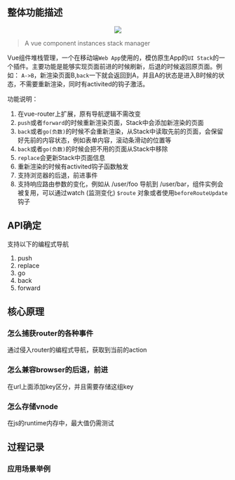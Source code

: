 ## 整体功能描述

<p align="center">
  <img src="https://i.loli.net/2019/05/22/5ce4f2d09e77326615.png">
</p>

> A vue component instances stack manager

Vue组件堆栈管理，一个在移动端`Web App`使用的，模仿原生App的`UI Stack`的一个插件。主要功能是能够实现页面前进的时候刷新，后退的时候返回原页面。例如：
`A->B`，新渲染页面B,`back`一下就会返回到A，并且A的状态是进入B时候的状态，不需要重新渲染，同时有activited的钩子激活。

功能说明：
1. 在vue-router上扩展，原有导航逻辑不需改变
2. `push`或者`forward`的时候重新渲染页面，Stack中会添加新渲染的页面
3. `back`或者`go(负数)`的时候不会重新渲染，从Stack中读取先前的页面，会保留好先前的内容状态，例如表单内容，滚动条滑动的位置等
4. `back`或者`go(负数)`的时候会把不用的页面从Stack中移除
5. `replace`会更新Stack中页面信息
6. 重新渲染的时候有activited钩子函数触发
7. 支持浏览器的后退，前进事件
8. 支持响应路由参数的变化，例如从 /user/foo 导航到 /user/bar，组件实例会被复用，可以通过watch (监测变化) `$route` 对象或者使用`beforeRouteUpdate `钩子

## API确定
支持以下的编程式导航

1. push
2. replace
3. go
4. back
5. forward

## 核心原理

### 怎么捕获router的各种事件
通过侵入router的编程式导航，获取到当前的action

### 怎么兼容browser的后退，前进
在url上面添加key区分，并且需要存储这组key

### 怎么存储vnode
在js的runtime内存中，最大值仍需测试

## 过程记录

### 应用场景举例

